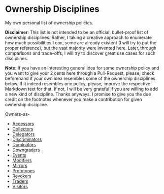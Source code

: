 # Ownership Disciplines

My own personal list of ownership policies.

__Disclaimer__: This list is not intended to be an official, bullet-proof list
of ownership disciplines. Rather, I taking a creative approach to enumerate how
much possibilities I can, some are already existent (I will try to put the
proper reference), but the vast majority were invented here. Later, through
comparisons and trade-offs, I will try to discover great use cases for such
disciplines.

__Note__: If you have an interesting general idea for some ownership policy and
you want to give your 2 cents here through a Pull-Request, please, check
beforehand if your own idea resembles some of the ownership disciplines below. If
it indeed resembles one policy, please, improve the respective Markdown text
for that. If not, I will be very grateful if you are willing to add a new kind
of discipline. Thanks anyways. I promise to give you the due credit on the
footnotes whenever you make a contribution for given ownership discipline.

Owners-as-
* [Accessors](Owners-as-Accessors.md)
* [Collectors](Owners-as-Collectors.md)
* [Delegators](Owners-as-Delegators.md)
* [Discriminators](Owners-as-Discriminators.md)
* [Dominators](Owners-as-Dominators.md)
* [Downgraders](Owners-as-Downgraders.md)
* [Events](Owners-as-Events.md)
* [Modifiers](Owners-as-Modifiers.md)
* [Mirrors](Owners-as-Mirrors.md)
* [Prototypes](Owners-as-Prototypes.md)
* [Revokers](Owners-as-Revokers.md)
* [Traders](Owners-as-Traders.md)
* [Visitors](Owners-as-Visitors.md)
